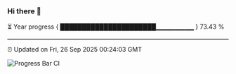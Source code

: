 ### Hi there 👋

⏳ Year progress { ██████████████████████▁▁▁▁▁▁▁▁ } 73.43 %

---

⏰ Updated on Fri, 26 Sep 2025 00:24:03 GMT

![Progress Bar CI](https://github.com/liununu/liununu/workflows/Progress%20Bar%20CI/badge.svg)
